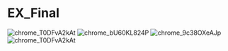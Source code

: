 # EX_Final
![chrome_T0DFvA2kAt](https://github.com/he1ox/EX_Final/assets/68780219/0eca9045-b592-4d9f-b14a-fbf101b7b5c5)
![chrome_bU60KL824P](https://github.com/he1ox/EX_Final/assets/68780219/48aa3ce5-0131-42f2-8a8a-b66750724431)
![chrome_9c38OXeAJp](https://github.com/he1ox/EX_Final/assets/68780219/e1717885-5f58-4a3f-a8e4-458b3679013b)
![chrome_T0DFvA2kAt](https://github.com/he1ox/EX_Final/assets/68780219/ef02712b-886f-43b7-8b07-25b4d12e3b88)
